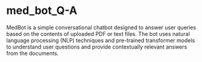 # med_bot_Q-A
MedBot is a simple conversational chatbot designed to answer user queries based on the contents of uploaded PDF or text files. The bot uses natural language processing (NLP) techniques and pre-trained transformer models to understand user questions and provide contextually relevant answers from the documents.

